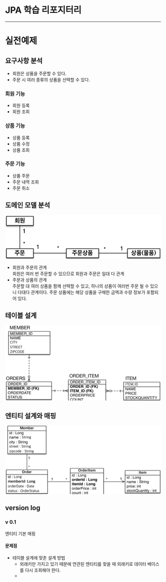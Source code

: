 # JPA 학습 리포지터리

---


# 실전예제
## 요구사항 분석
* 회원은 상품을 주문할 수 있다.
* 주문 시 여러 종류의 상품을 선택할 수 있다.
### 회원 기능
* 회원 등록
* 회원 조회
### 상품 기능
* 상품 등록
* 상품 수정
* 상품 조회
### 주문 기능
* 상품 주문
* 주문 내역 조회
* 주문 취소

## 도메인 모델 분석
![도메인 모델 분석](./image/도메인%20모델.png)
* 회원과 주문의 관계<br/>
회원은 여러 번 주문할 수 있으므로 회원과 주문은 일대 다 관계
* 주문과 상품의 관계<br/>
주문할 대 여러 상품을 함께 선택할 수 있고, 하나의 상품이 여러번 주문 될 수 있으니 다대다 관계이다.
주문 상품에는 해당 상품을 구매한 금액과 수량 정보가 포함되어 있다.

## 테이블 설계
![테이블 설계](./image/테이블%20설계.png)

## 엔티티 설계와 매핑
![엔티티 설계](./image/엔티티%20설계.png)

## version log
### v 0.1
엔티티 기본 매핑
#### 문제점
* 테이블 설계에 맞춘 설계 방법
  * 외래키만 가지고 있기 때문에 연관된 엔티티를 찾을 때 외래키로 데이터 베이스를 다시 조회해야 한다.
  * 
